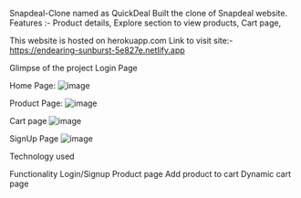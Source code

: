 Snapdeal-Clone named as QuickDeal
Built the clone of Snapdeal website. Features :- Product details, Explore section to view products, Cart page,  

This website is hosted on herokuapp.com
Link to visit site:- https://endearing-sunburst-5e827e.netlify.app

Glimpse of the project
Login Page


Home Page:
![image](https://user-images.githubusercontent.com/107898767/222266056-12072966-6cf9-4736-b5d7-a803c9dcb87a.png)


Product Page:
 ![image](https://user-images.githubusercontent.com/107898767/222266113-a7f68f3a-e324-4c5a-ba94-0772e3575fe3.png)


Cart page
 ![image](https://user-images.githubusercontent.com/107898767/222266187-39315011-f51a-4287-b4aa-2d45ac887b09.png)
 
SignUp Page 
![image](https://user-images.githubusercontent.com/107898767/222266284-085ab6ed-7ab5-4dae-a780-70591b1549aa.png)


Technology used


Functionality
Login/Signup
Product page
Add product to cart
Dynamic cart page

